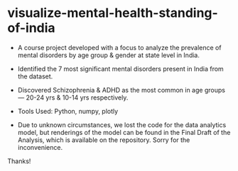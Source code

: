 # visualize-mental-health-standing-of-india
- A course project developed with a focus to analyze the prevalence of mental disorders by age group &amp; gender at state level in India.
- Identified the 7 most significant mental disorders present in India from the dataset.
- Discovered Schizophrenia & ADHD as the most common in age groups — 20-24 yrs & 10-14 yrs respectively. 
- Tools Used: Python, numpy, plotly

- Due to unknown circumstances, we lost the code for the data analytics model, but renderings of the model can be found in the Final Draft of the Analysis, which is available on the repository. Sorry for the inconvenience.

Thanks!
